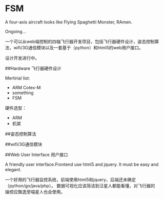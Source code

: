 FSM
===

A four-axis aircraft looks like Flying Spaghetti Monster, RAmen.

Ongoing...

一个可以从web端控制的四轴飞行器开发项目，包括飞行器硬件设计，姿态控制算法，wifi/3G通信模块以及一套基于（python）和html5的web用户接口。

设计开发进行中。

##Hardware 飞行器硬件设计

Mertirial list:
- ARM Cotex-M
- something
- FSM

硬件选型：
- ARM
- 机架

##姿态控制算法

##wifi/3G通信模块

##Web User Interface 用户接口

A friendly user interface.Frontend use html5 and jquery. It must be easy and elegant.

一个好用的飞行器监控系统，前端使用html5和jquery，后端还未确定（python/go/java/php）。
数据可视化应该简洁到汪星人都能看懂，对飞行器的操控应飘逸至喵星人也会使用。